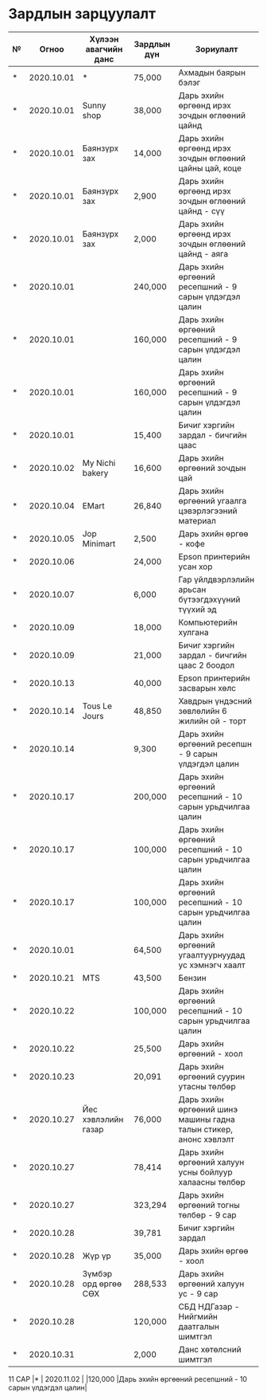 # Зардлын зарцуулалт

| № | Огноо | Хүлээн авагчийн данс | Зардлын дүн | Зориулалт |
|---|-------|----------------------|-------------|-----------|
| * | 2020.10.01 | *                    |75,000        |Ахмадын баярын бэлэг |
|* | 2020.10.01 | Sunny shop            |38,000       |Дарь эхийн өргөөнд ирэх зочдын өглөөний цайнд|
|* | 2020.10.01 |Баянзүрх зах           |14,000       |Дарь эхийн өргөөнд ирэх зочдын өглөөний цайны цай, коце|
|* | 2020.10.01 |Баянзүрх зах           |2,900       |Дарь эхийн өргөөнд ирэх зочдын өглөөний цайнд - сүү|
|* | 2020.10.01 | Баянзүрх зах          |2,000       |Дарь эхийн өргөөнд ирэх зочдын өглөөний цайнд - аяга|
|* | 2020.10.01 |                       |240,000       |Дарь эхийн өргөөний ресепшний - 9 сарын үлдэгдэл цалин|
|* | 2020.10.01 |                       |160,000       |Дарь эхийн өргөөний ресепшний - 9 сарын үлдэгдэл цалин|
|* | 2020.10.01 |                       |160,000       |Дарь эхийн өргөөний ресепшний - 9 сарын үлдэгдэл цалин|
|* | 2020.10.01 |                       |15,400       |Бичиг хэргийн зардал - бичгийн цаас|
|* | 2020.10.02 |My Nichi bakery        |16,600       |Дарь эхийн өргөөний зочдын цай|
|* | 2020.10.04 | EMart                 |26,840       |Дарь эхийн өргөөний угаалга цэвэрлэгээний материал|
|* | 2020.10.05 | Jop Minimart          |2,500       |Дарь эхийн өргөө - кофе|
|* | 2020.10.06 |                       |24,000       |Epson принтерийн усан хор|
|* | 2020.10.07 |                       |6,000       |Гар үйлдвэрлэлийн арьсан бүтээгдэхүүний түүхий эд|
|* | 2020.10.09 |                       |18,000       |Компьютерийн хулгана|
|* | 2020.10.09 |                       |21,000       |Бичиг хэргийн зардал - бичгийн цаас 2 боодол|
|* | 2020.10.13 |                       |40,000       |Epson принтерийн засварын хөлс|
|* | 2020.10.14|  Tous Le Jours         |48,850       |Хавдрын үндэсний зөвлөлийн 6 жилийн ой - торт|
|* | 2020.10.14 |                       |9,300       |Дарь эхийн өргөөний ресепшн - 9 сарын үлдэгдэл цалин|
|* | 2020.10.17 |                       |200,000       |Дарь эхийн өргөөний ресепшний - 10 сарын урьдчилгаа цалин|
|* | 2020.10.17 |                       |100,000       |Дарь эхийн өргөөний ресепшний - 10 сарын урьдчилгаа цалин|
|* | 2020.10.17 |                       |100,000       |Дарь эхийн өргөөний ресепшний - 10 сарын урьдчилгаа цалин|
|* | 2020.10.01 |                       |64,500       |Дарь эхийн өргөөний угаалтуурнуудад ус хэмнэгч хаалт|
|* | 2020.10.21 | MTS                       |43,500       |Бензин|
|* | 2020.10.22 |                       |100,000       |Дарь эхийн өргөөний ресепшний - 10 сарын урьдчилгаа цалин|
|* | 2020.10.22 |                       |25,500       |Дарь эхийн өргөөний - хоол|
|* | 2020.10.23|                       |20,091       |Дарь эхийн өргөөний суурин утасны төлбөр|
|* | 2020.10.27 | Йес хэвлэлийн газар                   |76,000       |Дарь эхийн өргөөний шинэ машины гадна талын стикер, анонс хэвлэлт|
|* | 2020.10.27 |                       |78,414       |Дарь эхийн өргөөний халуун усны бойлуур халаасны төлбөр|
|* | 2020.10.27 |                       |323,294       |Дарь эхийн өргөөний тогны төлбөр - 9 сар|
|* | 2020.10.28 |                       |39,781       |Бичиг хэргийн зардал|
|* | 2020.10.28 | Жүр үр                      |35,000       |Дарь эхийн өргөө - хоол|
|* | 2020.10.28| Зүмбэр орд өргөө СӨХ                      |288,533       |Дарь эхийн өргөөний халуун ус - 9 сар|
|* | 2020.10.28 |                       |120,000       |СБД НДГазар - Нийгмийн даатгалын шимтгэл|
|* | 2020.10.31 |                       |2,000       |Данс хөтөлсний шимтгэл|

11 САР
|* | 2020.11.02 |                       |120,000       |Дарь эхийн өргөөний ресепшний - 10 сарын үлдэгдэл цалин|
